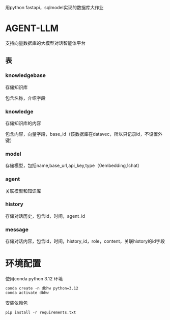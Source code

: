 用python fastapi，sqlmodel实现的数据库大作业


# AGENT-LLM

支持向量数据库的大模型对话智能体平台

## 表

### knowledgebase

存储知识库

包含名称，介绍字段

### knowledge

存储知识库的内容

包含内容，向量字段，base_id（该数据库在datavec，所以只记录id，不设置外键）

### model

存储模型，包括name,base_url,api_key,type（0embedding,1chat）

### agent

关联模型和知识库

### history

存储对话历史，包含id，时间，agent_id

### message

存储对话内容，包含id，时间，history_id，role，content，关联history的id字段



# 环境配置

使用conda python 3.12 环境
```shell
conda create -n dbhw python=3.12
conda activate dbhw
```

安装依赖包
```shell
pip install -r requirements.txt
```